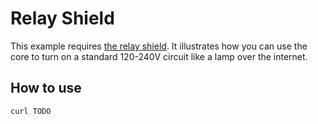 Relay Shield
===

This example requires [the relay shield](http://docs.spark.io/#/shields/relay-shield).
It illustrates how you can use the core to turn on a standard 120-240V circuit like a lamp over the internet.

How to use
---

    curl TODO
